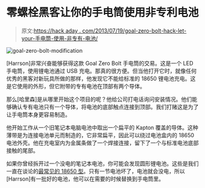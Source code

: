 # 零螺栓黑客让你的手电筒使用非专利电池

> 原文:[https://hack aday . com/2013/07/19/goal-zero-bolt-hack-let-your-手电筒-使用-非专有-电池/](https://hackaday.com/2013/07/19/goal-zero-bolt-hack-let-your-flashlight-use-non-proprietary-batteries/)

![goal-zero-bolt-modification](../Images/99cd71ff4764d144878f347c47ba8d0a.png)

[Harrson]非常兴奋能够获得这款 Goal Zero Bolt 手电筒的交易。这是一个 LED 手电筒，使用锂电池通过 USB 充电。那真的很方便。但当他打开它时，就像任何优秀的黑客对新玩具所做的那样，他发现它不能给标准的 18650 锂电池充电。这是它使用的外形，但它附带的专有电池在顶部有两个导体。

那么[哈里森]是从哪里开始这个项目的呢？他给公司打电话询问安装情况。他们能够确认专有电池只有一个导体，将电池的底部触点连接到顶部。我们打赌这是为了让手电筒本身更容易制造。

他开始工作从一个旧笔记本电脑电池中取出一个扁平的 Kapton 覆盖的导体。这种薄带是为连接电池单元而制造的，它非常扁平，因此可以绕过电池盒内的 18650 电池外壳。他在充电室内为金属条做了一个焊接连接，留下了一个与标准电池底部接触的尾部。

如果你曾经拆开过一个没电的笔记本电池，你可能会发现圆形锂电池。这些是我们一直在谈论的[最常见的 18650 型](http://hackaday.com/2011/09/19/things-to-do-with-your-laptop-batteries-when-theyre-dead/)。只有一节电池坏了，电池就会没电，所以[Harrson]有一批好的电池，他可以在需要的时候替换到手电筒里。